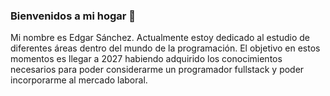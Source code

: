 ### Bienvenidos a mi hogar 👋

<!--
**Neomantix/Neomantix** is a ✨ _special_ ✨ repository because its `README.md` (this file) appears on your GitHub profile.

Here are some ideas to get you started:

- 🔭 I’m currently working on ...
- 🌱 I’m currently learning ...
- 👯 I’m looking to collaborate on ...
- 🤔 I’m looking for help with ...
- 💬 Ask me about ...
- 📫 How to reach me: ...
- 😄 Pronouns: ...
- ⚡ Fun fact: ...
-->

Mi nombre es Edgar Sánchez. Actualmente estoy dedicado al estudio de diferentes áreas dentro del mundo de la programación. El objetivo en estos momentos es llegar  a 2027 habiendo adquirido los conocimientos necesarios para poder considerarme un programador fullstack y poder incorporarme al mercado laboral.
